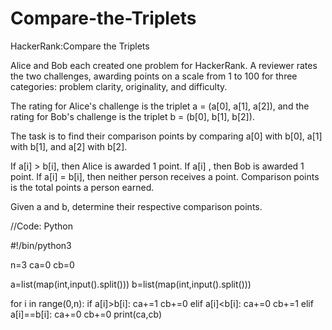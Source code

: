 # Compare-the-Triplets
HackerRank:Compare the Triplets

Alice and Bob each created one problem for HackerRank. A reviewer rates the two challenges, awarding points on a scale from 1 to 100 for three categories: problem clarity, originality, and difficulty.

The rating for Alice's challenge is the triplet a = (a[0], a[1], a[2]), and the rating for Bob's challenge is the triplet b = (b[0], b[1], b[2]).

The task is to find their comparison points by comparing a[0] with b[0], a[1] with b[1], and a[2] with b[2].

If a[i] > b[i], then Alice is awarded 1 point.
If a[i] , then Bob is awarded 1 point.
If a[i] = b[i], then neither person receives a point.
Comparison points is the total points a person earned.

Given a and b, determine their respective comparison points.

//Code: Python



#!/bin/python3

n=3
ca=0
cb=0


a=list(map(int,input().split()))
b=list(map(int,input().split()))
    
for i in range(0,n):
    if a[i]>b[i]:
        ca+=1
        cb+=0
    elif a[i]<b[i]:
        ca+=0
        cb+=1
    elif a[i]==b[i]:
        ca+=0
        cb+=0
print(ca,cb)




